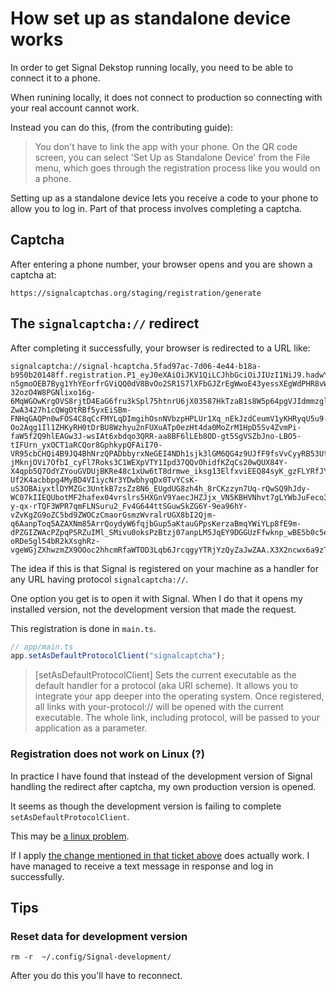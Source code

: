 # How set up as standalone device works

In order to get Signal Dekstop running locally, you need to be able to connect it to a phone.

When runining locally, it does not connect to production so connecting with your real account cannot work.

Instead you can do this, (from the contributing guide):

> You don't have to link the app with your phone. On the QR code screen, you can
> select 'Set Up as Standalone Device' from the File menu, which goes through the
> registration process like you would on a phone.

Setting up as a standalone device lets you receive a code to your phone to allow you to log in. Part of that process involves completing a captcha.

## Captcha

After entering a phone number, your browser opens and you are shown a captcha at:

```
https://signalcaptchas.org/staging/registration/generate
```

## The `signalcaptcha://` redirect

After completing it successfully, your browser is redirected to a URL like:

```
signalcaptcha://signal-hcaptcha.5fad97ac-7d06-4e44-b18a-b950b20148ff.registration.P1_eyJ0eXAiOiJKV1QiLCJhbGciOiJIUzI1NiJ9.hadwYXNza2V5xQUbS95FbOcFTymWcwlkiuDMCmWDB0NLU3YFf4qbyg1UE6QKu1JcP7hchWLwSaoufylLIMSYjGWJhRJGxt4PnR03wTUwst3kwhcedjHwCGfpWSTTRx3t_oQm5FNvnhkmjEWojiBL87cIoqgzd-n5gmoOEB7Byg1YhYEorfrGViQQ0dV8BvOo2SR1S7lXFbGJZrEgWwoE43yessXEgWdPHR8vWH110BkEZXjSic-32ozO4W8PGNlixo16g-6MqWGOwKrgOVS8rjtD4EaG6fru3kSpl75htnrU6jX03587HkTzaB1s8W5p64pgVJIdmmzgl8LUzpuxokXwVCiM3UOVh7ps44-ZwA3427h1cQWgOtRBf5yxEiSBm-FNHqGAQPn0wFOS4C8qCcFMYLqDImgihOsnNVbzpHPLUr1Xq_nEkJzdCeumV1yKHRyqU5u9-Oo2Aqg1Il1ZHKyRH0tDrBU8Wzhyu2nFUXuATp0ezHt4da0MoZrM1HpD5Sv4ZvmPi-faW5f2Q9hlEAGw3J-wsIAt6xbdqo3QRR-aa8BF6lLEb8OD-gt5SgVSZbJno-LBO5-tIFUrn_yxOCT1aRCQor8GphkypQFAiI70-VR95cbCHQi4B9JQ4BhNrzQPADbbyrxNeGEI4NDh1sjk3lGM6QG4z9UJfF9fsVvCyyRB53UtWUWRU6xxfSXY0yxHykU8kDiCh5IbW19DqZuRejRNkznYaTs-jMknjOVi7OfbI_cyFl7Roks3C1WEXpVTY1Ipd37QQvOhidfKZqCs20wQUX84Y-X4qpb5Q7OdYZYouGVDUjBKRe48c1xUw6tT8drmwe_iksg13ElfxviEEQ84syK_gzFLYRfJYuEttHGC88H8KuKQ_AsP66w0yBCoHTYFjlJurUvSraw-Uf2K4acbbpg4MyBD4VIiycNr3YDwbhyqDx0TvYCsK-uS3OBAiyxtlDYMZGc3UntkB7zsZz8N6_EUgdUG8zh4h_8rCKzzyn7Uq-rQwSQ9hJdy-WC07kIIEQUbotMF2hafex04vrslrs5HXGnV9YaecJHZJjx_VN5KBHVNhvt7gLYWbJuFeco38CmXHaNxJspLLS1qVNWh8WbbAivKNIW2GP0oTy_LZmbRIraNizTjW7_fqxtjVPOBzQEXzC3V72uAYEqDJ0lcZQWwB8NRgosVxGEQv3T7Roy35OkaXGW9V555S1k3Rmk_5Qsn9swLEzansp3ga7rm3DyOYwLrskYkYQ6otvq0xZfJH_nSVDHJOznJ7ktmhgseP7qYVmf88PXlFxQntCkhRF6ZeQ2fMDSdHT1WkfiNWc0GAXdb1dRC5vFeQFaMDLKQlvjvLLvOcY8JswGJVVXkX8l4hiWnjeMtNI3cImGnyHfNwEkMb3ru27tbnxb6jdDPxSJA-y-qx-rTQF3WPR7qmFLNSuru2_Fv4G644ttSGuwSkZG6Y-9ea96hY-vZvKgZG9oZC5bd9ZWOCzCmaorGsmzWvralrUGX8bI2Qjm-q6AanpToq5AZAXNm85ArrQoydyW6fqjbGup5aKtauGPpsKerzaBmqYWiYLp8fE9m-dPZGIZWAcPZpqPSRZuIMl_SMivu0oksPzBtzj07anpLM5JqEY9DGGUzFfwknp_wBE5b0c5ekdlf_zHRv6dZa8gJaPktDw9T3UMSY1wGRtuwYBFg4YqXfBm3r9rqAnswS3k5tmcvUM_uO_NgJhyjZ-oRDe5gl54bR2kXsghRz-vgeWGjZXhwzmZX9OOoc2hhcmRfaWTOD3Lqb6JrcqgyYTRjYzQyZaJwZAA.X3X2ncwx6a9zTzM0flxYmp7jfJg0Ag8DFSNLWbQPuSA
```

The idea if this is that Signal is registered on your machine as a handler for any URL having protocol `signalcaptcha://`.

One option you get is to open it with Signal. When I do that it opens my installed version, not the development version that made the request.

This registration is done in `main.ts`.

```ts
// app/main.ts
app.setAsDefaultProtocolClient("signalcaptcha");
```

> [setAsDefaultProtocolClient] Sets the current executable as the default handler for a protocol (aka URI scheme). It allows you to integrate your app deeper into the operating system. Once registered, all links with your-protocol:// will be opened with the current executable. The whole link, including protocol, will be passed to your application as a parameter.

### Registration does not work on Linux (?)

In practice I have found that instead of the development version of Signal handling the redirect after captcha, my own production version is opened.

It seems as though the development version is failing to complete `setAsDefaultProtocolClient`.

This may be [a linux problem](https://github.com/electron/electron/issues/40685).

If I apply [the change mentioned in that ticket above](https://github.com/witcher112/electron-app-universal-protocol-client/blob/9645b1636ff90193a63dc678be2b6fa0e0184124/src/index.ts#L179) does actually work. I have managed to receive a text message in response and log in successfully.

## Tips

### Reset data for development version

```
rm -r  ~/.config/Signal-development/
```

After you do this you'll have to reconnect.
